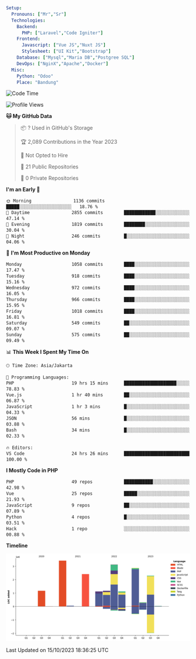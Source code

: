 ```yaml
Setup:
  Pronouns: ["Mr","Sr"]
  Technologies:
    Backend:
      PHP: ["Laravel","Code Igniter"]
    Frontend:
      Javascript: ["Vue JS","Nuxt JS"]
      Stylesheet: ["UI Kit","Bootstrap"]
    Database: ["Mysql","Maria DB","Postgree SQL"]
    DevOps: ["NginX","Apache","Docker"]
  Misc:
    Python: "Odoo"
    Place: "Bandung"
```

<!--START_SECTION:waka-->
![Code Time](http://img.shields.io/badge/Code%20Time-742%20hrs%2045%20mins-blue)

![Profile Views](http://img.shields.io/badge/Profile%20Views-5-blue)

**🐱 My GitHub Data** 

> 📦 ? Used in GitHub's Storage 
 > 
> 🏆 2,089 Contributions in the Year 2023
 > 
> 🚫 Not Opted to Hire
 > 
> 📜 21 Public Repositories 
 > 
> 🔑 0 Private Repositories 
 > 
**I'm an Early 🐤** 

```text
🌞 Morning                1136 commits        █████░░░░░░░░░░░░░░░░░░░░   18.76 % 
🌆 Daytime                2855 commits        ████████████░░░░░░░░░░░░░   47.14 % 
🌃 Evening                1819 commits        ████████░░░░░░░░░░░░░░░░░   30.04 % 
🌙 Night                  246 commits         █░░░░░░░░░░░░░░░░░░░░░░░░   04.06 % 
```
📅 **I'm Most Productive on Monday** 

```text
Monday                   1058 commits        ████░░░░░░░░░░░░░░░░░░░░░   17.47 % 
Tuesday                  918 commits         ████░░░░░░░░░░░░░░░░░░░░░   15.16 % 
Wednesday                972 commits         ████░░░░░░░░░░░░░░░░░░░░░   16.05 % 
Thursday                 966 commits         ████░░░░░░░░░░░░░░░░░░░░░   15.95 % 
Friday                   1018 commits        ████░░░░░░░░░░░░░░░░░░░░░   16.81 % 
Saturday                 549 commits         ██░░░░░░░░░░░░░░░░░░░░░░░   09.07 % 
Sunday                   575 commits         ██░░░░░░░░░░░░░░░░░░░░░░░   09.49 % 
```


📊 **This Week I Spent My Time On** 

```text
🕑︎ Time Zone: Asia/Jakarta

💬 Programming Languages: 
PHP                      19 hrs 15 mins      ████████████████████░░░░░   78.83 % 
Vue.js                   1 hr 40 mins        ██░░░░░░░░░░░░░░░░░░░░░░░   06.87 % 
JavaScript               1 hr 3 mins         █░░░░░░░░░░░░░░░░░░░░░░░░   04.33 % 
JSON                     56 mins             █░░░░░░░░░░░░░░░░░░░░░░░░   03.88 % 
Bash                     34 mins             █░░░░░░░░░░░░░░░░░░░░░░░░   02.33 % 

🔥 Editors: 
VS Code                  24 hrs 26 mins      █████████████████████████   100.00 % 
```

**I Mostly Code in PHP** 

```text
PHP                      49 repos            ███████████░░░░░░░░░░░░░░   42.98 % 
Vue                      25 repos            █████░░░░░░░░░░░░░░░░░░░░   21.93 % 
JavaScript               9 repos             ██░░░░░░░░░░░░░░░░░░░░░░░   07.89 % 
Python                   4 repos             █░░░░░░░░░░░░░░░░░░░░░░░░   03.51 % 
Hack                     1 repo              ░░░░░░░░░░░░░░░░░░░░░░░░░   00.88 % 
```



**Timeline**

![Lines of Code chart](https://raw.githubusercontent.com/vheins/vheins/main/assets/bar_graph.png)


 Last Updated on 15/10/2023 18:36:25 UTC
<!--END_SECTION:waka-->
